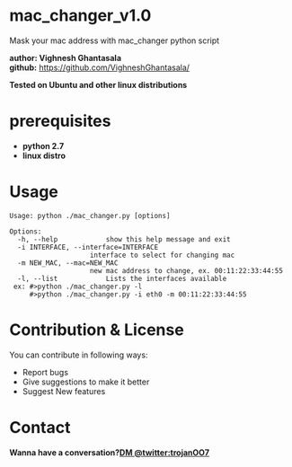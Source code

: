 # mac_changer_v1.0
Mask your mac address with mac_changer python script

**author: Vighnesh Ghantasala**\
**github:** https://github.com/VighneshGhantasala/

**Tested on Ubuntu and other linux distributions**
# prerequisites
  * __python 2.7__
  * __linux distro__
# Usage
    Usage: python ./mac_changer.py [options]

    Options:
      -h, --help            show this help message and exit
      -i INTERFACE, --interface=INTERFACE
                        interface to select for changing mac
      -m NEW_MAC, --mac=NEW_MAC
                        new mac address to change, ex. 00:11:22:33:44:55
      -l, --list            Lists the interfaces available
     ex: #>python ./mac_changer.py -l
         #>python ./mac_changer.py -i eth0 -m 00:11:22:33:44:55
# Contribution & License

You can contribute in following ways:

* Report bugs
* Give suggestions to make it better
* Suggest New features 
# Contact
**Wanna have a conversation?[DM @twitter:trojanOO7](https://twitter.com/trojanOO7)**


